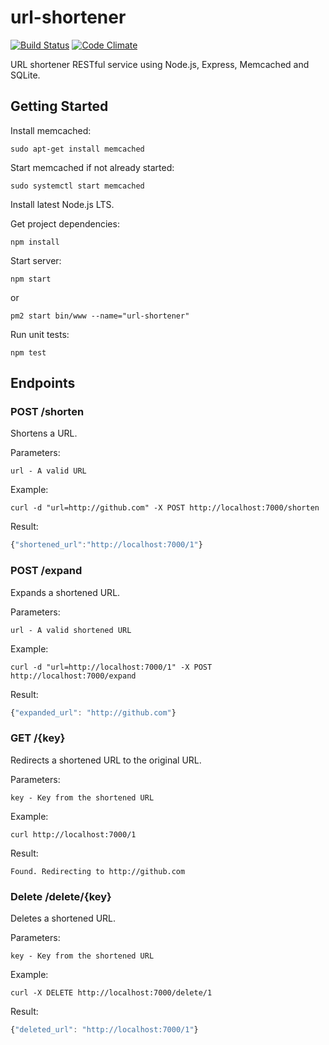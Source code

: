 # url-shortener
[![Build Status](https://travis-ci.org/zulhilmizainuddin/url-shortener.svg?branch=master)](https://travis-ci.org/zulhilmizainuddin/url-shortener)
[![Code Climate](https://codeclimate.com/github/zulhilmizainuddin/url-shortener/badges/gpa.svg)](https://codeclimate.com/github/zulhilmizainuddin/url-shortener)

URL shortener RESTful service using Node.js, Express, Memcached and SQLite. 

## Getting Started

Install memcached:

    sudo apt-get install memcached
    
Start memcached if not already started:

    sudo systemctl start memcached

Install latest Node.js LTS.

Get project dependencies:

    npm install
    
Start server:

    npm start
    
or

    pm2 start bin/www --name="url-shortener"
    
Run unit tests:

    npm test
    
## Endpoints

### POST /shorten
Shortens a URL.

Parameters:

    url - A valid URL
    
Example:

    curl -d "url=http://github.com" -X POST http://localhost:7000/shorten
    
Result:

```javascript
{"shortened_url":"http://localhost:7000/1"}
```

### POST /expand
Expands a shortened URL.

Parameters:

    url - A valid shortened URL
    
Example:

    curl -d "url=http://localhost:7000/1" -X POST http://localhost:7000/expand
    
Result:

```javascript
{"expanded_url": "http://github.com"}
```
    
### GET /{key}
Redirects a shortened URL to the original URL.

Parameters:

    key - Key from the shortened URL

Example: 

    curl http://localhost:7000/1
    
Result:

    Found. Redirecting to http://github.com
    
### Delete /delete/{key}
Deletes a shortened URL.

Parameters:

    key - Key from the shortened URL

Example: 

    curl -X DELETE http://localhost:7000/delete/1
    
Result:

```javascript
{"deleted_url": "http://localhost:7000/1"}
```
